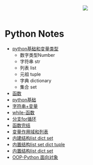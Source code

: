 <br>

<div align="center">
    <br>
    <a href="https://github.com/mayu1031/CS_Notes"> <img src="https://raw.githubusercontent.com/mayu1031/CS_Notes/master/doc/others/icons/%E5%86%AC%E6%97%A5%E8%A3%85%E5%A4%87icon/%E8%80%B3%E7%BD%A9.png"></a>    
</div> 

<br/>


Python Notes
========
- [python基础和变量类型]()
    - 数字类型Number
    - 字符串 str
    - 列表 list
    - 元祖 tuple
    - 字典 dictionary
    - 集合 set
- [函数]()
- [python基础](https://github.com/mayu1031/CS_Notes/blob/master/doc/python/python_note/01python%E5%9F%BA%E7%A1%80.ipynb)
- [字符串+变量](https://github.com/mayu1031/CS_Notes/blob/master/doc/python/python_note/02%E5%AD%97%E7%AC%A6%E4%B8%B2%2B%E5%8F%98%E9%87%8F.ipynb)
- [while-函数](https://github.com/mayu1031/CS_Notes/blob/master/doc/python/python_note/03while-%E5%87%BD%E6%95%B0.ipynb)
- [分支for循环](https://github.com/mayu1031/CS_Notes/blob/master/doc/python/python_note/04%E5%88%86%E6%94%AFfor%E5%BE%AA%E7%8E%AF.ipynb)   
- [函数完结](https://github.com/mayu1031/CS_Notes/blob/master/doc/python/python_note/05%E5%87%BD%E6%95%B0%E5%AE%8C%E7%BB%93.ipynb)
- [变量作用域和列表](https://github.com/mayu1031/CS_Notes/blob/master/doc/python/python_note/06%E5%8F%98%E9%87%8F%E4%BD%9C%E7%94%A8%E5%9F%9F%E5%92%8C%E5%88%97%E8%A1%A8.ipynb)
- [内建结构list dict set](https://github.com/mayu1031/CS_Notes/blob/master/doc/python/python_note/07%E5%86%85%E5%BB%BA%E7%BB%93%E6%9E%84listdictset.ipynb)
- [内置结构list set dict tuple](https://github.com/mayu1031/CS_Notes/blob/master/doc/python/python_note/08%E5%86%85%E7%BD%AE%E7%BB%93%E6%9E%84listsetdictuple02.ipynb)
- [内置结构list dict set](https://github.com/mayu1031/CS_Notes/blob/master/doc/python/python_note/09%E5%86%85%E7%BD%AE%E7%BB%93%E6%9E%84listdictset03.ipynb)
- [OOP-Python 面向对象](https://github.com/mayu1031/CS_Notes/blob/master/doc/python/python_note/10OOPnote.md)


